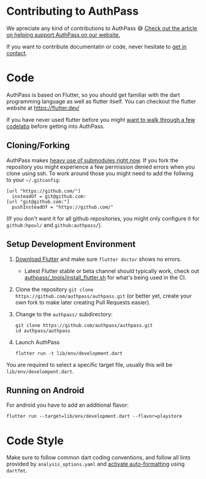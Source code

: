 # Contributing to AuthPass

We apreciate any kind of contributions to AuthPass 😅️ 
[Check out the article on helping support AuthPass on our website.](https://authpass.app/docs/support-authpass-get-involved/)

If you want to contribute documentatin or code, never hesitate to [get in contact](https://authpass.app/docs/about-authpass-password-manager/#getting-in-touch).

# Code

AuthPass is based on Flutter, so you should get familiar with the dart programming language
as well as flutter itself. You can checkout the flutter website at https://flutter.dev/

If you have never used flutter before you might [want to walk through a few codelabs](https://flutter.dev/docs/get-started/codelab) before getting into AuthPass.

## Cloning/Forking

AuthPass makes [heavy use of submodules right now](https://github.com/authpass/authpass/blob/master/.gitmodules). If you fork the repository you might experience a few
permission denied errors when you clone using ssh. To work around those you might need to add the follwing to your `~/.gitconfig`:

```
[url "https://github.com/"]
  insteadOf = git@github.com:
[url "git@github.com:"]
  pushInsteadOf = "https://github.com/"
```

(If you don't want it for all github repositories, you might only configure it for `github:hpoul/` and `github:authpass/`).

## Setup Development Environment

1. [Download Flutter](https://flutter.dev/docs/get-started/install) and make sure `flutter doctor` shows no errors.
   * Latest Flutter stable or beta channel should typically work, check out
     [authpass/_tools/install_flutter.sh](authpass/_tools/install_flutter.sh) for what's being used in the CI.
2. Clone the repository `git clone https://github.com/authpass/authpass.git` (or better yet, create your own fork to make later creating Pull Requests easier).
3. Change to the `authpass/` subdirectory:

    ```shell
    git clone https://github.com/authpass/authpass.git
    cd authpass/authpass
    ```
4. Launch AuthPass
    ```shell
    flutter run -t lib/env/development.dart
    ```

You are required to select a specific target file,
usually this will be `lib/env/develompent.dart`.

## Running on Android

For android you have to add an additional flavor:

```
flutter run --target=lib/env/development.dart --flavor=playstore
```


# Code Style

Make sure to follow common dart coding conventions, and follow all lints provided
by `analysis_options.yaml` and [activate auto-formatting](https://flutter.dev/docs/development/tools/formatting) using `dartfmt`.

